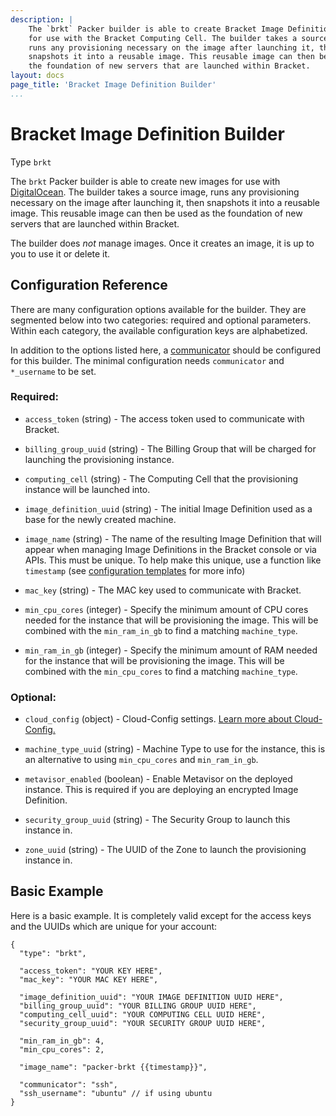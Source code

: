 ```yaml
---
description: |
    The `brkt` Packer builder is able to create Bracket Image Definitions
    for use with the Bracket Computing Cell. The builder takes a source image,
    runs any provisioning necessary on the image after launching it, then
    snapshots it into a reusable image. This reusable image can then be used as
    the foundation of new servers that are launched within Bracket.
layout: docs
page_title: 'Bracket Image Definition Builder'
...
```


# Bracket Image Definition Builder

Type `brkt`

The `brkt` Packer builder is able to create new images for use with
[DigitalOcean](http://www.digitalocean.com). The builder takes a source image,
runs any provisioning necessary on the image after launching it, then
snapshots it into a reusable image. This reusable image can then be used as
the foundation of new servers that are launched within Bracket.

The builder does *not* manage images. Once it creates an image, it is up to you
to use it or delete it.


## Configuration Reference

There are many configuration options available for the builder. They are
segmented below into two categories: required and optional parameters. Within
each category, the available configuration keys are alphabetized.

In addition to the options listed here, a
[communicator](/docs/templates/communicator.html) should be configured for this
builder. The minimal configuration needs `communicator` and `*_username` to be
set.

### Required:

-   `access_token` (string) - The access token used to communicate with Bracket.

-   `billing_group_uuid` (string) - The Billing Group that will be charged for
    launching the provisioning instance.

-   `computing_cell` (string) - The Computing Cell that the provisioning
    instance will be launched into.

-   `image_definition_uuid` (string) - The initial Image Definition used as a
    base for the newly created machine.

-   `image_name` (string) - The name of the resulting Image Definition that
    will appear when managing Image Definitions in the Bracket console or via
    APIs. This must be unique. To help make this unique, use a function like
    `timestamp` (see [configuration templates](/docs/templates/configuration-templates.html) for more info)

-   `mac_key` (string) - The MAC key used to communicate with Bracket.

-   `min_cpu_cores` (integer) - Specify the minimum amount of CPU cores needed
    for the instance that will be provisioning the image. This will be combined
    with the `min_ram_in_gb` to find a matching `machine_type`.

-   `min_ram_in_gb` (integer) - Specify the minimum amount of RAM needed for
    the instance that will be provisioning the image. This will be combined
    with the `min_cpu_cores` to find a matching `machine_type`.


### Optional:

-   `cloud_config` (object) - Cloud-Config settings.
    [Learn more about Cloud-Config.](https://coreos.com/os/docs/latest/cloud-config.html)

-   `machine_type_uuid` (string) - Machine Type to use for the instance, this
    is an alternative to using `min_cpu_cores` and `min_ram_in_gb`.

-   `metavisor_enabled` (boolean) - Enable Metavisor on the deployed instance.
    This is required if you are deploying an encrypted Image Definition.

-   `security_group_uuid` (string) - The Security Group to launch this instance
    in.

-   `zone_uuid` (string) - The UUID of the Zone to launch the provisioning
    instance in.


## Basic Example

Here is a basic example. It is completely valid except for the access keys and
the UUIDs which are unique for your account:

``` {.javascript}
{
  "type": "brkt",

  "access_token": "YOUR KEY HERE",
  "mac_key": "YOUR MAC KEY HERE",

  "image_definition_uuid": "YOUR IMAGE DEFINITION UUID HERE",
  "billing_group_uuid": "YOUR BILLING GROUP UUID HERE",
  "computing_cell_uuid": "YOUR COMPUTING CELL UUID HERE",
  "security_group_uuid": "YOUR SECURITY GROUP UUID HERE",

  "min_ram_in_gb": 4,
  "min_cpu_cores": 2,

  "image_name": "packer-brkt {{timestamp}}",

  "communicator": "ssh",
  "ssh_username": "ubuntu" // if using ubuntu
}
```
